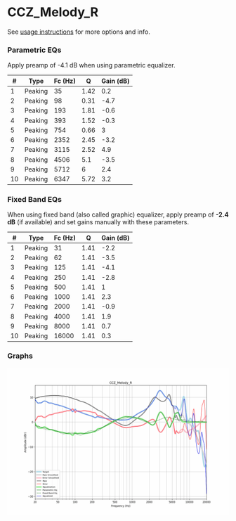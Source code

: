 # CCZ_Melody_R
See [usage instructions](https://github.com/jaakkopasanen/AutoEq#usage) for more options and info.

### Parametric EQs
Apply preamp of -4.1 dB when using parametric equalizer.

|   # | Type    |   Fc (Hz) |    Q |   Gain (dB) |
|-----|---------|-----------|------|-------------|
|   1 | Peaking |        35 | 1.42 |         0.2 |
|   2 | Peaking |        98 | 0.31 |        -4.7 |
|   3 | Peaking |       193 | 1.81 |        -0.6 |
|   4 | Peaking |       393 | 1.52 |        -0.3 |
|   5 | Peaking |       754 | 0.66 |         3   |
|   6 | Peaking |      2352 | 2.45 |        -3.2 |
|   7 | Peaking |      3115 | 2.52 |         4.9 |
|   8 | Peaking |      4506 | 5.1  |        -3.5 |
|   9 | Peaking |      5712 | 6    |         2.4 |
|  10 | Peaking |      6347 | 5.72 |         3.2 |

### Fixed Band EQs
When using fixed band (also called graphic) equalizer, apply preamp of **-2.4 dB** (if available) and set gains manually with these parameters.

|   # | Type    |   Fc (Hz) |    Q |   Gain (dB) |
|-----|---------|-----------|------|-------------|
|   1 | Peaking |        31 | 1.41 |        -2.2 |
|   2 | Peaking |        62 | 1.41 |        -3.5 |
|   3 | Peaking |       125 | 1.41 |        -4.1 |
|   4 | Peaking |       250 | 1.41 |        -2.8 |
|   5 | Peaking |       500 | 1.41 |         1   |
|   6 | Peaking |      1000 | 1.41 |         2.3 |
|   7 | Peaking |      2000 | 1.41 |        -0.9 |
|   8 | Peaking |      4000 | 1.41 |         1.9 |
|   9 | Peaking |      8000 | 1.41 |         0.7 |
|  10 | Peaking |     16000 | 1.41 |         0.3 |

### Graphs
![](./CCZ_Melody_R.png)
